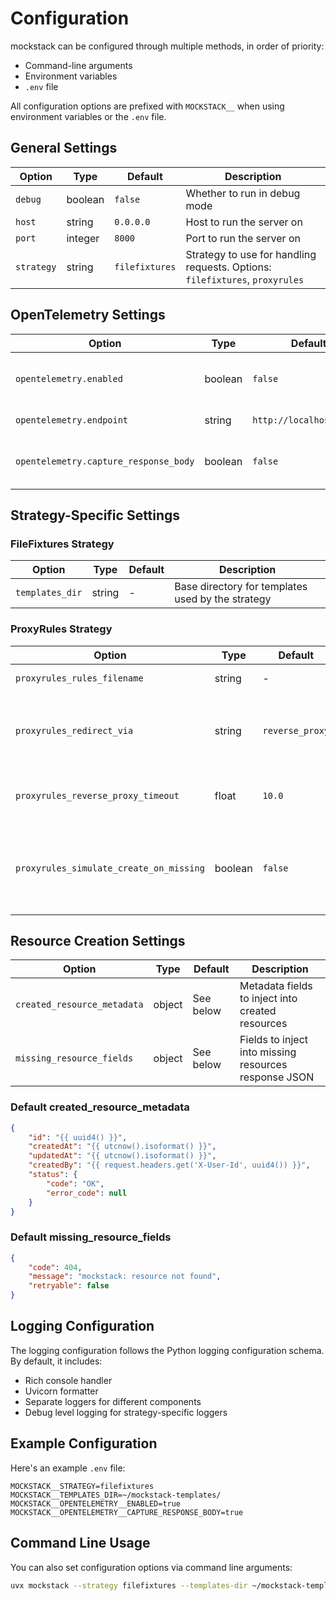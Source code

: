 # Configuration

mockstack can be configured through multiple methods, in order of priority:

- Command-line arguments
- Environment variables
- `.env` file


All configuration options are prefixed with `MOCKSTACK__` when using environment variables or the `.env` file.

## General Settings

| Option | Type | Default | Description |
|--------|------|---------|-------------|
| `debug` | boolean | `false` | Whether to run in debug mode |
| `host` | string | `0.0.0.0` | Host to run the server on |
| `port` | integer | `8000` | Port to run the server on |
| `strategy` | string | `filefixtures` | Strategy to use for handling requests. Options: `filefixtures`, `proxyrules` |

## OpenTelemetry Settings

| Option | Type | Default | Description |
|--------|------|---------|-------------|
| `opentelemetry.enabled` | boolean | `false` | Whether to enable OpenTelemetry integration |
| `opentelemetry.endpoint` | string | `http://localhost:4317/` | OpenTelemetry endpoint |
| `opentelemetry.capture_response_body` | boolean | `false` | Whether to capture response body in traces |

## Strategy-Specific Settings

### FileFixtures Strategy

| Option | Type | Default | Description |
|--------|------|---------|-------------|
| `templates_dir` | string | - | Base directory for templates used by the strategy |

### ProxyRules Strategy

| Option | Type | Default | Description |
|--------|------|---------|-------------|
| `proxyrules_rules_filename` | string | - | Rules filename for proxyrules strategy |
| `proxyrules_redirect_via` | string | `reverse_proxy` | Controls behavior of proxying. Options: `reverse_proxy`, `http_307_temporary`, `http_301_permanent` |
| `proxyrules_reverse_proxy_timeout` | float | `10.0` | Default timeout for reverse proxy requests in seconds |
| `proxyrules_simulate_create_on_missing` | boolean | `false` | Whether to simulate creation of resources when a POST request is made to a resource that doesn't match any rules |

## Resource Creation Settings

| Option | Type | Default | Description |
|--------|------|---------|-------------|
| `created_resource_metadata` | object | See below | Metadata fields to inject into created resources |
| `missing_resource_fields` | object | See below | Fields to inject into missing resources response JSON |

### Default created_resource_metadata
```json
{
    "id": "{{ uuid4() }}",
    "createdAt": "{{ utcnow().isoformat() }}",
    "updatedAt": "{{ utcnow().isoformat() }}",
    "createdBy": "{{ request.headers.get('X-User-Id', uuid4()) }}",
    "status": {
        "code": "OK",
        "error_code": null
    }
}
```

### Default missing_resource_fields
```json
{
    "code": 404,
    "message": "mockstack: resource not found",
    "retryable": false
}
```

## Logging Configuration

The logging configuration follows the Python logging configuration schema. By default, it includes:

- Rich console handler
- Uvicorn formatter
- Separate loggers for different components
- Debug level logging for strategy-specific loggers

## Example Configuration

Here's an example `.env` file:

```env
MOCKSTACK__STRATEGY=filefixtures
MOCKSTACK__TEMPLATES_DIR=~/mockstack-templates/
MOCKSTACK__OPENTELEMETRY__ENABLED=true
MOCKSTACK__OPENTELEMETRY__CAPTURE_RESPONSE_BODY=true
```

## Command Line Usage

You can also set configuration options via command line arguments:

```bash
uvx mockstack --strategy filefixtures --templates-dir ~/mockstack-templates/
```
